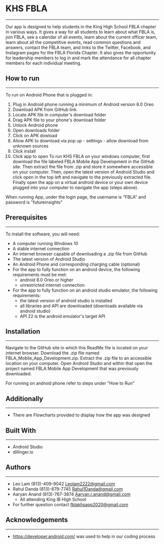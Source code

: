 # KHS FBLA
---
Our app is designed to help students in the King High School FBLA chapter in various ways. It gives a way for all students to learn about what FBLA is, join FBLA, see a calendar of all events, learn about the current officer team, learn about all the competitive events, read common questions and answers, contact the FBLA team, and links to the Twitter, Facebook, and Instagram pages for the FBLA Florida Chapter. It also gives the opportunity for leadership members to log in and mark the attendance for all chapter members for each individual meeting.

## How to run
---
To run on Android Phone that is plugged in:
1. Plug in Android phone running a minimum of Android version 8.0 Oreo
2. Download APK from GitHub link
3. Locate APK file in computer's download folder
4. Drag APK file to your phone's download folder
5. Unlock Android phone
6. Open downloads folder
7. Click on APK dowload
8. Allow APK to download via pop up - settings - allow download from unknown sources
9. Click install
10. Click app to open
To run KHS FBLA on your windows computer, first download the file labeled FBLA Mobile App Development in the GitHub site. Then extract the file from .zip and store it somewhere accessible on your computer. Then, open the latest version of Android Studio and click open in the top left and navigate to the previously extracted file. Finally open the app on a virtual android device or your own device plugged into your computer to navigate the app (steps above).

When running App, under the login page, the username is "FBLA" and password is "futureinsights"
## Prerequisites
--- 
To install the software, you will need:
- A computer running Windows 10
- A stable internet connection
- An internet browser capable of downloading a .zip file from GitHub
- The latest version of Android Studio
- An Android Phone and corresponding charging cable (optional)
- For the app to fully function on an android device, the following requirements must be met:
	- android 8.0 Oreo or higher
	- unrestricted internet connection
- For the app to fully function on an android studio emulator, the following requirements:
	- the latest version of android studio is installed
	- all libraries and API are downloaded (downloads available via android studio)
	- API 22 is the android emulator's target API


## Installation
--- 
Navigate to the GitHub site in which this ReadMe file is located on your internet browser. 
Download the .zip file named FBLA_Mobile_App_Development.zip. 
Extract the .zip file to an accessible location on your computer.
Open Android Studio and within that open the project named FBLA Mobile App Development that was previously downloaded.

For running on android phone refer to steps under "How to Run"

## Additionally
---
- There are Flowcharts provided to display how the app was designed

## Built With
--- 
- Android Studio
- dillinger.io

## Authors
--- 
- Leo Lam (813)-409-9042 Leolam2222@gmail.com
- Rahul Danda (813)-679-7745 Rahul1Danda@gmail.com
- Aaryan Anand (813)-767-3874 Aaryan.r.anand@gmail.com
   - All attending King IB High School
- For further question contact fblakhsapp2020@gmail.com
## Acknowledgements
--- 
- https://developer.android.com/ was used to help in our coding process







